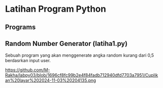 # Latihan Program Python

## Programs

## Random Number Generator (latiha1.py) 
Sebuah program yang akan menggenerate angka random kurang dari 0,5 berdasrkan input user.

https://github.com/M-Rakha/labpy03/blob/1696cf8fc99b2e4f84fadb712940dfd7703a7951/Cuplikan%20layar%202024-11-03%20204135.png
